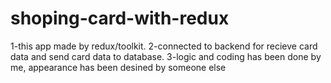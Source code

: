 # shoping-card-with-redux
1-this app made by redux/toolkit.
2-connected to backend for recieve card data and send card data to database.
3-logic and coding has been done by me, appearance has been desined by someone else
